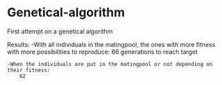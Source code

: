 # Genetical-algorithm
First attempt on a genetical algorithm


Results:
	-With all individuals in the matingpool, the ones with more fitness with more possibilities to reproduce:
		66 generations to reach target

	-When the individuals are put in the matingpool or not depending on their fitness:
		62

